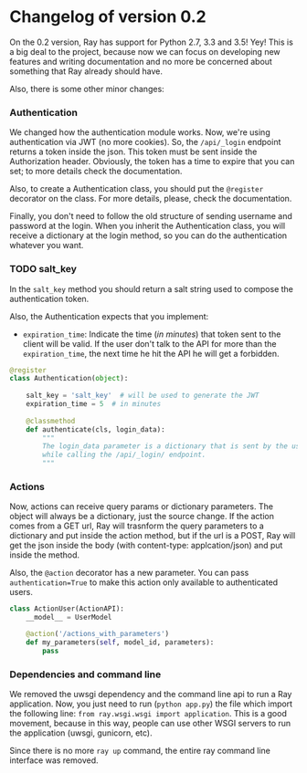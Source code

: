 
# Changelog of version 0.2

On the 0.2 version, Ray has support for Python 2.7, 3.3 and 3.5! Yey! This is a big deal to the project, because now we can focus on developing new features and writing documentation and no more be concerned about something that Ray already should have.

Also, there is some other minor changes:

### Authentication

We changed how the authentication module works. Now, we're using authentication via JWT (no more cookies). So, the `/api/_login` endpoint returns a token inside the json. This token must be sent inside the Authorization header. Obviously, the token has a time to expire that you can set; to more details check the documentation.

Also, to create a Authentication class, you should put the `@register` decorator on the class. For more details, please, check the documentation.

Finally, you don't need to follow the old structure of sending username and password at the login. When you inherit the Authentication class, you will receive a dictionary at the login method, so you can do the authentication whatever you want.

### TODO salt_key
In the `salt_key` method you should return a salt string used to compose the authentication token.

Also, the Authentication expects that you implement:

 * `expiration_time`: Indicate the time (*in minutes*) that token sent to the client will be valid. If the user don't talk to the API for more than the `expiration_time`, the next time he hit the API he will get a forbidden.


```python
@register
class Authentication(object):
    
    salt_key = 'salt_key'  # will be used to generate the JWT
    expiration_time = 5  # in minutes
    
    @classmethod
    def authenticate(cls, login_data):
        """
        The login_data parameter is a dictionary that is sent by the user,
        while calling the /api/_login/ endpoint.
        """
```

### Actions

Now, actions can receive query params or dictionary parameters. The object will always be a dictionary, just the source change. If the action comes from a GET url, Ray will trasnform the query parameters to a dictionary and put inside the action method, but if the url is a POST, Ray will get the json inside the body (with content-type: applcation/json) and put inside the method.

Also, the `@action` decorator has a new parameter. You can pass `authentication=True` to make this action only available to authenticated users.

```python
class ActionUser(ActionAPI):
    __model__ = UserModel

    @action('/actions_with_parameters')
    def my_parameters(self, model_id, parameters):
        pass
```

### Dependencies and command line

We removed the uwsgi dependency and the command line api to run a Ray application. Now, you just need to run (`python app.py`) the file which import the following line: `from ray.wsgi.wsgi import application`. 
This is a good movement, because in this way, people can use other WSGI servers to run the application (uwsgi, gunicorn, etc).

Since there is no more `ray up` command, the entire ray command line interface was removed.
